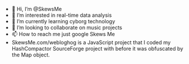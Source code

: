 - 👋 Hi, I’m @SkewsMe
- 👀 I’m interested in real-time data analysis
- 🌱 I’m currently learning cyborg technology
- 💞️ I’m looking to collaborate on music projects
- 📫 How to reach me just google Skews Me
- SkewsMe.com/webloghog is a JavaScript project that I coded my HashCompactor SourceForge project with before it was obfuscated by the Map object.

<!---
SkewsMe/SkewsMe is a ✨ special ✨ repository because its `README.md` (this file) appears on your GitHub profile.
You can click the Preview link to take a look at your changes.
--->

